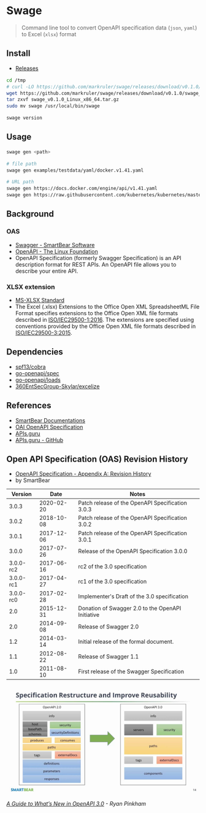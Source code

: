 # Swage

> Command line tool to convert OpenAPI specification data (`json`, `yaml`) to Excel (`xlsx`) format

## Install

- [Releases](https://github.com/markruler/swage/releases)

```bash
cd /tmp
# curl -LO https://github.com/markruler/swage/releases/download/v0.1.0/swage_v0.1.0_$(uname -s)_$(uname -p).tar.gz
wget https://github.com/markruler/swage/releases/download/v0.1.0/swage_v0.1.0_$(uname -s)_$(uname -p).tar.gz
tar zxvf swage_v0.1.0_Linux_x86_64.tar.gz
sudo mv swage /usr/local/bin/swage
```

```bash
swage version
```

## Usage

```bash
swage gen <path>
```

```bash
# file path
swage gen examples/testdata/yaml/docker.v1.41.yaml
```

```bash
# URL path
swage gen https://docs.docker.com/engine/api/v1.41.yaml
swage gen https://raw.githubusercontent.com/kubernetes/kubernetes/master/api/openapi-spec/swagger.json
```

## Background

### OAS

- [Swagger - SmartBear Software](https://swagger.io/docs/specification/about)
- [OpenAPI - The Linux Foundation](https://www.openapis.org/about)
- OpenAPI Specification (formerly Swagger Specification) is an API description format for REST APIs. An OpenAPI file allows you to describe your entire API.

### XLSX extension

- [MS-XLSX Standard](https://docs.microsoft.com/en-us/openspecs/office_standards/ms-xlsx/)
- The Excel (.xlsx) Extensions to the Office Open XML SpreadsheetML File Format specifies extensions
  to the Office Open XML file formats described in [ISO/IEC29500-1:2016](https://www.iso.org/standard/71691.html).
  The extensions are specified using conventions provided by the Office Open XML file formats
  described in [ISO/IEC29500-3:2015](https://www.iso.org/standard/65533.html).

## Dependencies

- [spf13/cobra](https://github.com/spf13/cobra)
- [go-openapi/spec](https://github.com/go-openapi/spec)
- [go-openapi/loads](https://github.com/go-openapi/loads)
- [360EntSecGroup-Skylar/excelize](https://github.com/360EntSecGroup-Skylar/excelize)

## References

- [SmartBear Documentations](https://swagger.io/docs/specification)
- [OAI OpenAPI Specification](https://github.com/OAI/OpenAPI-Specification)
- [APIs.guru](https://apis.guru/browse-apis/)
- [APIs.guru - GitHub](https://github.com/APIs-guru/openapi-directory)

## Open API Specification (OAS) Revision History

- [OpenAPI Specification - Appendix A: Revision History](https://swagger.io/specification/#appendix-a-revision-history)
- by SmartBear

| Version   | Date       | Notes                                             |
| --------- | ---------- | ------------------------------------------------- |
| 3.0.3     | 2020-02-20 | Patch release of the OpenAPI Specification 3.0.3  |
| 3.0.2     | 2018-10-08 | Patch release of the OpenAPI Specification 3.0.2  |
| 3.0.1     | 2017-12-06 | Patch release of the OpenAPI Specification 3.0.1  |
| 3.0.0     | 2017-07-26 | Release of the OpenAPI Specification 3.0.0        |
| 3.0.0-rc2 | 2017-06-16 | rc2 of the 3.0 specification                      |
| 3.0.0-rc1 | 2017-04-27 | rc1 of the 3.0 specification                      |
| 3.0.0-rc0 | 2017-02-28 | Implementer's Draft of the 3.0 specification      |
| 2.0       | 2015-12-31 | Donation of Swagger 2.0 to the OpenAPI Initiative |
| 2.0       | 2014-09-08 | Release of Swagger 2.0                            |
| 1.2       | 2014-03-14 | Initial release of the formal document.           |
| 1.1       | 2012-08-22 | Release of Swagger 1.1                            |
| 1.0       | 2011-08-10 | First release of the Swagger Specification        |

![OAS Version](./oas-version.jpg)

_[A Guide to What’s New in OpenAPI 3.0](https://swagger.io/blog/news/whats-new-in-openapi-3-0/) - Ryan Pinkham_

